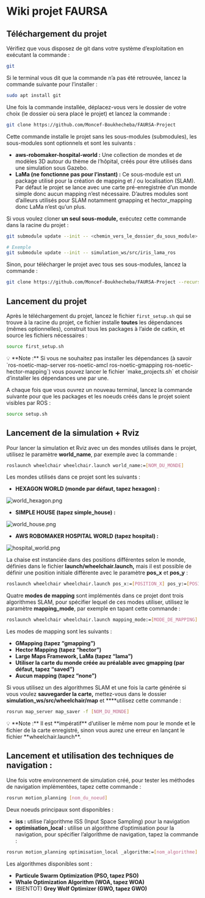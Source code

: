 # Wiki projet FAURSA

## Téléchargement du projet

Vérifiez que vous disposez de git dans votre système d’exploitation en exécutant la commande : 

```bash
git
```

Si le terminal vous dit que la commande n’a pas été retrouvée, lancez la commande suivante pour l’installer : 

```bash
sudo apt install git
```

Une fois la commande installée, déplacez-vous vers le dossier de votre choix (le dossier où sera placé le projet) et lancez la commande : 

```bash
git clone https://github.com/Moncef-Boukhecheba/FAURSA-Project
```

Cette commande installe le projet sans les sous-modules (submodules), les sous-modules sont optionnels et sont les suivants : 

- **aws-robomaker-hospital-world :** Une collection de mondes et de modèles 3D autour du thème de l’hôpital, créés pour être utilisés dans une simulation sous Gazebo.
- **LaMa (ne fonctionne pas pour l’instant) :** Ce sous-module est un package utilisé pour la création de mapping et / ou localisation (SLAM). Par défaut le projet se lance avec une carte pré-enregistrée d’un monde simple donc aucun mapping n’est nécessaire. D’autres modules sont d’ailleurs utilisés pour SLAM notamment gmapping et hector_mapping donc LaMa n’est qu’un plus.

Si vous voulez cloner **un seul sous-module,** exécutez cette commande dans la racine du projet : 

```bash
git submodule update --init -- <chemin_vers_le_dossier_du_sous_module>

# Exemple 
git submodule update --init -- simulation_ws/src/iris_lama_ros
```

Sinon, pour télécharger le projet avec tous ses sous-modules, lancez la commande : 

```bash
git clone https://github.com/Moncef-Boukhecheba/FAURSA-Project --recurse-submodules
```

## Lancement du projet

Après le téléchargement du projet, lancez le fichier `first_setup.sh` qui se trouve à la racine du projet, ce fichier installe **toutes** les dépendances (mêmes optionnelles), construit tous les packages à l’aide de catkin, et source les fichiers nécessaires :

```bash
source first_setup.sh
```

<aside>
💡 **Note :** Si vous ne souhaitez pas installer les dépendances (à savoir `ros-noetic-map-server ros-noetic-amcl ros-noetic-gmapping ros-noetic-hector-mapping`) vous pouvez lancer le fichier `make_projects.sh` et choisir d’installer les dépendances une par une.

</aside>

A chaque fois que vous ouvrez un nouveau terminal, lancez la commande suivante pour que les packages et les noeuds créés dans le projet soient visibles par ROS :

```bash
source setup.sh
```

## Lancement de la simulation + Rviz

Pour lancer la simulation et Rviz avec un des mondes utilisés dans le projet, utilisez le paramètre **world_name**, par exemple avec la commande : 

```bash
roslaunch wheelchair wheelchair.launch world_name:=[NOM_DU_MONDE]
```

Les mondes utilisés dans ce projet sont les suivants : 

- **HEXAGON WORLD (monde par défaut, tapez hexagon) :**

![world_hexagon.png](Wiki%20projet%20FAURSA%20874381feee7c4fd190e445a1b0ea768d/world_hexagon.png)

- **SIMPLE HOUSE (tapez simple_house) :**

![world_house.png](Wiki%20projet%20FAURSA%20874381feee7c4fd190e445a1b0ea768d/world_house.png)

- **AWS ROBOMAKER HOSPITAL WORLD (tapez hospital) :**

![hospital_world.png](Wiki%20projet%20FAURSA%20874381feee7c4fd190e445a1b0ea768d/hospital_world.png)

La chaise est instanciée dans des positions différentes selon le monde, définies dans le fichier **launch/wheelchair.launch,** mais il est possible de définir une position initiale différente avec le paramètre **pos_x** et **pos_y** :

```bash
roslaunch wheelchair wheelchair.launch pos_x:=[POSITION_X] pos_y:=[POSITION_Y]
```

Quatre **modes de mapping** sont implémentés dans ce projet dont trois algorithmes SLAM, pour spécifier lequel de ces modes utiliser, utilisez le paramètre **mapping_mode**, par exemple en tapant cette commande : 

```bash
roslaunch wheelchair wheelchair.launch mapping_mode:=[MODE_DE_MAPPING]
```

Les modes de mapping sont les suivants : 

- **GMapping (tapez “gmapping”)**
- **Hector Mapping (tapez “hector”)**
- **Large Maps Framework, LaMa (tapez “lama”)**
- **Utiliser la carte du monde créée au préalable avec gmapping (par défaut, tapez “saved”)**
- **Aucun mapping (tapez “none”)**

Si vous utilisez un des algorithmes SLAM et une fois la carte générée si vous voulez **sauvegarder la carte,** mettez-vous dans le dossier **simulation_ws/src/wheelchair/map** et ****utilisez cette commande :

```bash
rosrun map_server map_saver -f [NOM_DU_MONDE]
```

<aside>
💡 **Note :** Il est **impératif** d’utiliser le même nom pour le monde et le fichier de la carte enregistré, sinon vous aurez une erreur en lançant le fichier **wheelchair.launch**.

</aside>

## Lancement et utilisation des techniques de navigation :

Une fois votre environnement de simulation créé, pour tester les méthodes de navigation implémentées, tapez cette commande :

```bash
rosrun motion_planning [nom_du_noeud]
```

Deux noeuds principaux sont disponibles : 

- **iss :** utilise l’algorithme ISS (Input Space Sampling) pour la navigation
- **optimisation_local :** utilise un algorithme d’optimisation pour la navigation, pour spécifier l’algorithme de navigation, tapez la commande :

```bash
rosrun motion_planning optimisation_local _algorithm:=[nom_algorithme]
```

Les algorithmes disponibles sont : 

- **Particule Swarm Optimization (PSO, tapez PSO)**
- **Whale Optimization Algorithm (WOA, tapez WOA)**
- (BIENTOT) **Grey Wolf Optimizer (GWO, tapez GWO)**
